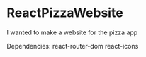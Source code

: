 # ReactPizzaWebsite

I wanted to make a website for the pizza app

Dependencies:
react-router-dom
react-icons
